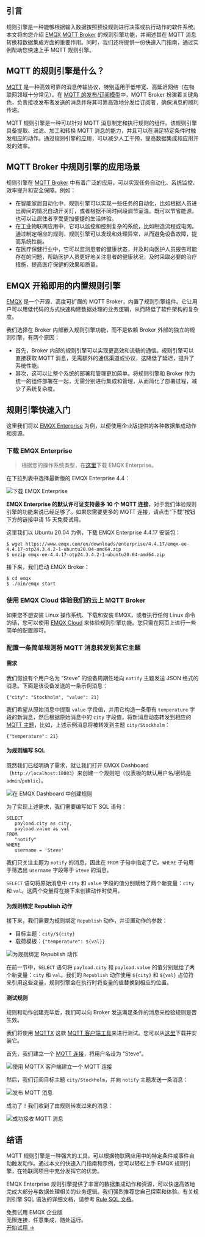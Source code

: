 ## 引言

规则引擎是一种能够根据输入数据按照预设规则进行决策或执行动作的软件系统。本文将向您介绍 [EMQX MQTT Broker](https://www.emqx.io/zh) 的规则引擎功能，并阐述其在 MQTT 消息转换和数据集成方面的重要作用。同时，我们还将提供一份快速入门指南，通过实例帮助您快速上手 MQTT 规则引擎。

## MQTT 的规则引擎是什么？

[MQTT](https://www.emqx.com/zh/blog/the-easiest-guide-to-getting-started-with-mqtt) 是一种高效可靠的消息传输协议，特别适用于低带宽、高延迟网络（在物联网领域十分常见）。在 [MQTT 的发布/订阅模型](https://www.emqx.com/zh/blog/mqtt-5-introduction-to-publish-subscribe-model)中，MQTT Broker 扮演着关键角色，负责接收发布者发送的消息并将其可靠高效地分发给订阅者，确保消息的顺利传递。

MQTT 规则引擎是一种可以针对 MQTT 消息制定和执行规则的组件。该规则引擎具备提取、过滤、加工和转换 MQTT 消息的能力，并且可以在满足特定条件时触发相应的动作。通过规则引擎的应用，可以减少人工干预，提高数据集成和应用开发的效率。

## MQTT Broker 中规则引擎的应用场景

规则引擎在 [MQTT Broker](https://www.emqx.com/en/blog/the-ultimate-guide-to-mqtt-broker-comparison) 中有着广泛的应用，可以实现任务自动化、系统监控、效率提升和安全保障。例如：

- 在智能家居自动化中，规则引擎可以实现一些任务的自动化，比如根据人员进出房间的情况自动开关灯，或者根据不同时间段调节室温。既可以节省能源，也可以让居住者享受更加便捷的生活体验。
- 在工业物联网应用中，它可以监控和控制复杂的系统，比如制造流程或电网。通过制定相应的规则，规则引擎可以发现和处理异常，从而避免设备故障，提高系统性能。
- 在医疗保健行业中，它可以监测患者的健康状态，并及时向医护人员报告可能存在的问题，帮助医护人员更好地关注患者的健康状况，及时采取必要的治疗措施，提高医疗保健的效果和质量。

## EMQX 开箱即用的内置规则引擎

[EMQX](https://www.emqx.io/zh) 是一个开源、高度可扩展的 MQTT Broker，内置了规则引擎组件。它让用户可以用低代码的方式快速构建数据处理的业务逻辑，从而降低了软件架构的复杂度。

我们选择在 Broker 内部嵌入规则引擎功能，而不是依赖 Broker 外部的独立的规则引擎，有两个原因：

- 首先，Broker 内部的规则引擎可以实现更高效和流畅的通信。规则引擎可以直接获取 MQTT 消息，无需额外的通信渠道或协议，这降低了延迟，提升了系统性能。
- 其次，这可以让整个系统的部署和管理更加简单。将规则引擎和 Broker 作为统一的组件部署在一起，无需分别进行集成和管理，从而简化了部署过程，减少了系统复杂度。

## 规则引擎快速入门

这里我们将以 [EMQX Enterprise](https://www.emqx.com/zh/products/emqx) 为例，以便使用企业版提供的各种数据集成动作和资源。

### 下载 EMQX Enterprise

> 根据您的操作系统类型，在[这里](https://www.emqx.com/zh/try?product=enterprise)下载 EMQX Enterprise。

在下拉列表中选择最新版的 EMQX Enterprise 4.4：

![下载 EMQX Enterprise](https://assets.emqx.com/images/a49d95d395aeedc13c92614bffd3bbf4.png)

**EMQX Enterprise 的默认许可证支持最多 10 个 MQTT 连接**，对于我们体验规则引擎的功能来说已经足够了。如果您需要更多的 MQTT 连接，请点击“下载”按钮下方的链接申请 15 天免费试用。

这里我们以 Ubuntu 20.04 为例，下载 EMQX Enterprise 4.4.17 安装包：

```
$ wget https://www.emqx.com/en/downloads/enterprise/4.4.17/emqx-ee-4.4.17-otp24.3.4.2-1-ubuntu20.04-amd64.zip
$ unzip emqx-ee-4.4.17-otp24.3.4.2-1-ubuntu20.04-amd64.zip
```

接下来，我们启动 EMQX Broker：

```
$ cd emqx
$ ./bin/emqx start
```

### 使用 EMQX Cloud 体验我们的云上 MQTT Broker

如果您不想安装 Linux 操作系统、下载和安装 EMQX，或者执行任何 Linux 命令的话，您可以使用 [EMQX Cloud](https://www.emqx.com/zh/cloud) 来体验规则引擎功能。您只需在网页上进行一些简单的配置即可。

### 配置一条简单规则将 MQTT 消息转发到其它主题

#### 需求

我们假设有个用户名为 “Steve” 的设备周期性地向 `notify` 主题发送 JSON 格式的消息。下面是该设备发送的一条示例消息：

```
{"city": "Stockholm", "value": 21}
```

我们希望从原始消息中提取 `value` 字段值，并用它构造一条带有 `temperature` 字段的新消息，然后根据原始消息中的 `city` 字段值，将新消息动态转发到相应的 [MQTT 主题](https://www.emqx.com/zh/blog/advanced-features-of-mqtt-topics)，比如，上述示例消息将被转发到主题 `city/Stockholm`：

```
{"temperature": 21}
```

#### 为规则编写 SQL

既然我们已经明确了需求，就让我们打开 EMQX Dashboard（`http://localhost:18083`）来创建一个规则吧（仪表板的默认用户名/密码是 `admin`/`public`）。

![在 EMQX Dashboard 中创建规则](https://assets.emqx.com/images/d4de7d5894c8daa92637168bdc8c26a7.png)

为了实现上述需求，我们需要编写如下 SQL 语句：

```
SELECT
   payload.city as city,
   payload.value as val
FROM
   "notify"
WHERE
   username = 'Steve'
```

我们只关注主题为 `notify` 的消息，因此在 `FROM` 子句中指定了它。`WHERE` 子句用于筛选出 `username` 字段等于 `Steve` 的消息。

`SELECT` 语句将原始消息中 `city` 和 `value` 字段的值分别赋给了两个新变量：`city` 和 `val`。这两个变量将在接下来创建动作时使用。

#### 为规则绑定 Republish 动作

接下来，我们需要为规则绑定 `Republish` 动作，并设置动作的参数：

- 目标主题：`city/${city}`
- 载荷模板：`{"temperature": ${val}}`

![为规则绑定 Republish 动作](https://assets.emqx.com/images/9bb862e87b3db73d20cb3201abae116a.png)

在前一节中，`SELECT` 语句将 `payload.city` 和 `payload.value` 的值分别赋给了两个新变量：`city` 和 `val`。我们的 `Republish` 动作使用 `${city}` 和 `${val}` 占位符来引用这些变量，规则引擎会在执行时将变量的值替换到相应的位置。

#### 测试规则

规则和动作创建完毕后，我们可以向 Broker 发送满足条件的消息来检验规则是否生效。

我们将使用 [MQTTX](https://mqttx.app/zh) 这款 [MQTT 客户端工具](https://www.emqx.com/zh/blog/mqtt-client-tools)来进行测试。您可以从[这里](https://mqttx.app/)下载并安装它。

首先，我们建立一个 [MQTT 连接](https://www.emqx.com/zh/blog/how-to-set-parameters-when-establishing-an-mqtt-connection)，将用户名设为 “Steve”。

![使用 MQTTX 客户端建立一个 MQTT 连接](https://assets.emqx.com/images/9b6675b6e9caca4ca1be0dd1bbbcc187.png)

然后，我们订阅目标主题 `city/Stockholm`，并向 `notify` 主题发送一条消息：

![发布 MQTT 消息](https://assets.emqx.com/images/d0a175b3334b01ae483720b89f925ccf.png)

成功了！我们收到了由规则转发过来的消息：

![成功接收 MQTT 消息](https://assets.emqx.com/images/1a00e6f56a34505b1e01b02a549d8c45.png)

## 结语

MQTT 规则引擎是一种强大的工具，可以根据物联网应用中的特定条件或事件自动触发动作。通过本文的快速入门指南和示例，您可以轻松上手 EMQX 规则引擎，在物联网项目中充分发挥它的优势。

EMQX Enterprise 规则引擎提供了丰富的数据集成动作和资源，可以快速高效地完成大部分与数据处理相关的业务逻辑。我们强烈推荐您自己探索和体验。有关规则引擎 SQL 语法的详细文档，请参考 [Rule SQL 文档](https://docs.emqx.com/en/enterprise/v4.4/rule/rule-engine_grammar_and_examples.html#sql-statement-example)。



<section class="promotion">
    <div>
        免费试用 EMQX 企业版
            <div class="is-size-14 is-text-normal has-text-weight-normal">无限连接，任意集成，随处运行。</div>
    </div>
    <a href="https://www.emqx.com/zh/try?product=enterprise" class="button is-gradient px-5">开始试用 →</a>
</section>
